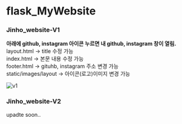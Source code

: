 # flask_MyWebsite

### Jinho_website-V1  
**아래에 github, instagram 아이콘 누르면 내 github, instagram 창이 열림.**  
layout.html -> title 수정 가능  
index.html -> 본문 내용 수정 가능  
footer.html -> gituhb, instagram 주소 변경 가능  
static/images/layout -> 아이콘(로고)이미지 변경 가능  

![v1](https://user-images.githubusercontent.com/29765855/80912272-c771c200-8d76-11ea-84b2-269035f93ba7.png)  
 
### Jinho_website-V2  
upadte soon..  

### 
